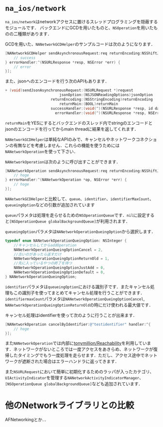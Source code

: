 # `na_ios/network`

`na_ios/network`はnetworkアクセスに置けるスレッドプログラミングを隠蔽するモジュールです．
バックエンドにGCDを用いたものと、`NSOperation`を用いたものの二種類があります．

GCDを用いた、`NANetworkGCDHelper`のサンプルコードは次のようになります．

```objective-c
[NANetworkGCDHelper sendAsynchronousRequest:req returnEncoding:NSShiftJISStringEncoding returnMain:NO successHandler:^(NSURLResponse *resp, id data) {
    // success
} errorHandler:^(NSURLResponse *resp, NSError *err) {
    // error
}];
```

また、jsonへのエンコードを行う次のAPIもあります．

```objective-c
+ (void)sendJsonAsynchronousRequest:(NSURLRequest *)request
                         jsonOption:(NSJSONReadingOptions)jsonOption
                     returnEncoding:(NSStringEncoding)returnEncoding
                         returnMain:(BOOL)returnMain
                     successHandler:(void(^)(NSURLResponse *resp, id data))successHandler
                       errorHandler:(void(^)(NSURLResponse *resp, NSError *err))errorHandler;
```
`returnMain`をYESにするとバックエンドのスレッド内でstringのエンコードとjsonのエンコードを行ってからmain threadに結果を返してくれます．


`NANetworkGCDHelper`は単純なAPIのみで、キャンセルやネットワークコネクションの有無などを考慮しません．これらの機能を使うためには`NANetworkOperation`を使って下さい．

`NANetworkOperation`は次のように呼び出すことができます．


```objective-c
[NANetworkOperation sendAsynchronousRequest:req returnEncoding:NSShiftJISStringEncoding returnMain:YES queue:nil identifier:@"testidentifier" identifierMaxCount:1 options:nil queueingOption:NANetworkOperationQueingOptionReturnOld successHandler:^(NANetworkOperation *op, id data) {
    // hoge
} errorHandler:^(NANetworkOperation *op, NSError *err) {
    // hoge
}];
```

`NANetworkGCDHelper`と比較して、`queue`、`identifier`、`identifierMaxCount`、`queueingOption`などの引数が追加されています

`queue`パラメタは処理を走らせるための`NSOperationQueue`です．`nil`に設定すると`[NSOperationQueue globalBackgroundQueue]`が利用されます．

`queueingOption`パラメタは`NANetworkOperationQueingOption`から選択します．

```objective-c
typedef enum NANetworkOperationQueingOption: NSInteger {
    //キャンセルしてからaddOperation
    NANetworkOperationQueingOptionCancel = 2,
    //古いのがあったら返すだけ
    NANetworkOperationQueingOptionReturnOld = 1,
    //先に入っているやつの終了を待つ
    NANetworkOperationQueingOptionJustAdd = 0,
    NANetworkOperationQueingOptionDefault = 0,
} NANetworkOperationQueingOption;
```

`identifier`パラメタは`queueingOption`における識別子です．またキャンセル処理もこの識別子を使ってまとめてキャンセル処理を行うことができます．
`identifiermaxCount`パラメタは`NANetworkOperationQueingOptionCancel`, `NANetworkOperationQueingOptionReturnOld`の時にだけ使われる最大値です．

キャンセル処理はidentifierを使って次のように行うことが出来ます．

```objective-c
[NANetworkOperation cancelByIdentifier:@"testidentifier" handler:^{
    // hoge
}];
```

また`NANetworkOperation`では内部に[tonymillion/Reachability](https://github.com/tonymillion/Reachability)を利用しています．ネットワークがないところでは一度アクセスをあきらめ、ネットワークが復帰したタイミングでもう一度処理を走らせます．ただし、アクセス途中でネットワークが遮断された場合はエラーハンドラに返ってきます．

また`NSURLRequest`において簡単に初期化するためのラッパが入ったカテゴリ、`UIActivityIndicator`を管理する`NANetworkActivityIndicatorManager`、`[NSOperationQueue globalBackgroundQueue]`なども追加されています．


# 他のNetworkライブラリとの比較
AFNetworkingとか．．
